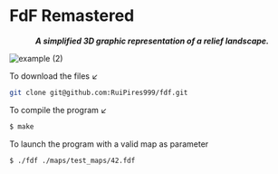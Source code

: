 # FdF Remastered

<p align="center">
	<b><i>A simplified 3D graphic representation of a relief landscape.</i></b><br>
</p>

![example (2)](https://github.com/Rui-Pedro-Pires/FdF/blob/main/presentation/gifs/GIFMaker_me.gif)

To download the files ↙️
```bash
git clone git@github.com:RuiPires999/fdf.git
```

To compile the program ↙️

```bash
$ make
```

To launch the program with a valid map as parameter
```bash
$ ./fdf ./maps/test_maps/42.fdf
```
